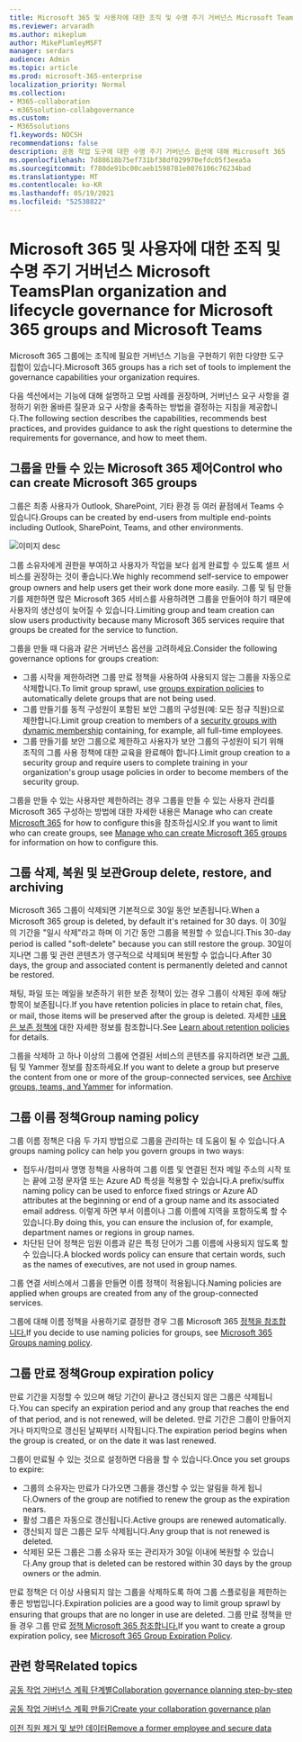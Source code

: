 ```yaml
---
title: Microsoft 365 및 사용자에 대한 조직 및 수명 주기 거버넌스 Microsoft Teams
ms.reviewer: arvaradh
ms.author: mikeplum
author: MikePlumleyMSFT
manager: serdars
audience: Admin
ms.topic: article
ms.prod: microsoft-365-enterprise
localization_priority: Normal
ms.collection:
- M365-collaboration
- m365solution-collabgovernance
ms.custom:
- M365solutions
f1.keywords: NOCSH
recommendations: false
description: 공동 작업 도구에 대한 수명 주기 거버넌스 옵션에 대해 Microsoft 365
ms.openlocfilehash: 7d88618b75ef731bf38df029970efdc05f3eea5a
ms.sourcegitcommit: f780de91bc00caeb1598781e0076106c76234bad
ms.translationtype: MT
ms.contentlocale: ko-KR
ms.lasthandoff: 05/19/2021
ms.locfileid: "52538822"
---
```

# <a name="plan-organization-and-lifecycle-governance-for-microsoft-365-groups-and-microsoft-teams"></a><span data-ttu-id="473be-103">Microsoft 365 및 사용자에 대한 조직 및 수명 주기 거버넌스 Microsoft Teams</span><span class="sxs-lookup"><span data-stu-id="473be-103">Plan organization and lifecycle governance for Microsoft 365 groups and Microsoft Teams</span></span>

<span data-ttu-id="473be-104">Microsoft 365 그룹에는 조직에 필요한 거버넌스 기능을 구현하기 위한 다양한 도구 집합이 있습니다.</span><span class="sxs-lookup"><span data-stu-id="473be-104">Microsoft 365 groups has a rich set of tools to implement the governance capabilities your organization requires.</span></span> 

<span data-ttu-id="473be-105">다음 섹션에서는 기능에 대해 설명하고 모범 사례를 권장하며, 거버넌스 요구 사항을 결정하기 위한 올바른 질문과 요구 사항을 충족하는 방법을 결정하는 지침을 제공합니다.</span><span class="sxs-lookup"><span data-stu-id="473be-105">The following section describes the capabilities, recommends best practices, and provides guidance to ask the right questions to determine the requirements for governance, and how to meet them.</span></span>

## <a name="control-who-can-create-microsoft-365-groups"></a><span data-ttu-id="473be-106">그룹을 만들 수 있는 Microsoft 365 제어</span><span class="sxs-lookup"><span data-stu-id="473be-106">Control who can create Microsoft 365 groups</span></span>

<span data-ttu-id="473be-107">그룹은 최종 사용자가 Outlook, SharePoint, 기타 환경 등 여러 끝점에서 Teams 수 있습니다.</span><span class="sxs-lookup"><span data-stu-id="473be-107">Groups can be created by end-users from multiple end-points including Outlook, SharePoint, Teams, and other environments.</span></span>

![이미지 desc](../media/04.png)

<span data-ttu-id="473be-109">그룹 소유자에게 권한을 부여하고 사용자가 작업을 보다 쉽게 완료할 수 있도록 셀프 서비스를 권장하는 것이 좋습니다.</span><span class="sxs-lookup"><span data-stu-id="473be-109">We highly recommend self-service to empower group owners and help users get their work done more easily.</span></span> <span data-ttu-id="473be-110">그룹 및 팀 만들기를 제한하면 많은 Microsoft 365 서비스를 사용하려면 그룹을 만들어야 하기 때문에 사용자의 생산성이 늦어질 수 있습니다.</span><span class="sxs-lookup"><span data-stu-id="473be-110">Limiting group and team creation can slow users productivity because many Microsoft 365 services require that groups be created for the service to function.</span></span>

<span data-ttu-id="473be-111">그룹을 만들 때 다음과 같은 거버넌스 옵션을 고려하세요.</span><span class="sxs-lookup"><span data-stu-id="473be-111">Consider the following governance options for groups creation:</span></span>

- <span data-ttu-id="473be-112">그룹 시작을 제한하려면 그룹 [](microsoft-365-groups-expiration-policy.md) 만료 정책을 사용하여 사용되지 않는 그룹을 자동으로 삭제합니다.</span><span class="sxs-lookup"><span data-stu-id="473be-112">To limit group sprawl, use [groups expiration policies](microsoft-365-groups-expiration-policy.md) to automatically delete groups that are not being used.</span></span>
- <span data-ttu-id="473be-113">그룹 만들기를 동적 [](/azure/active-directory/users-groups-roles/groups-create-rule) 구성원이 포함된 보안 그룹의 구성원(예: 모든 정규 직원)으로 제한합니다.</span><span class="sxs-lookup"><span data-stu-id="473be-113">Limit group creation to members of a [security groups with dynamic membership](/azure/active-directory/users-groups-roles/groups-create-rule) containing, for example, all full-time employees.</span></span>
- <span data-ttu-id="473be-114">그룹 만들기를 보안 그룹으로 제한하고 사용자가 보안 그룹의 구성원이 되기 위해 조직의 그룹 사용 정책에 대한 교육을 완료해야 합니다.</span><span class="sxs-lookup"><span data-stu-id="473be-114">Limit group creation to a security group and require users to complete training in your organization's group usage policies in order to become members of the security group.</span></span>

<span data-ttu-id="473be-115">그룹을 만들 수 있는 사용자만 제한하려는 경우 그룹을 만들 수 있는 사용자 관리를 Microsoft 365 구성하는 방법에 대한 자세한 내용은 Manage who can create [Microsoft 365](manage-creation-of-groups.md) for how to configure this을 참조하십시오.</span><span class="sxs-lookup"><span data-stu-id="473be-115">If you want to limit who can create groups, see [Manage who can create Microsoft 365 groups](manage-creation-of-groups.md) for information on how to configure this.</span></span>

## <a name="group-delete-restore-and-archiving"></a><span data-ttu-id="473be-116">그룹 삭제, 복원 및 보관</span><span class="sxs-lookup"><span data-stu-id="473be-116">Group delete, restore, and archiving</span></span>

<span data-ttu-id="473be-117">Microsoft 365 그룹이 삭제되면 기본적으로 30일 동안 보존됩니다.</span><span class="sxs-lookup"><span data-stu-id="473be-117">When a Microsoft 365 group is deleted, by default it's retained for 30 days.</span></span> <span data-ttu-id="473be-118">이 30일의 기간을 "일시 삭제"라고 하며 이 기간 동안 그룹을 복원할 수 있습니다.</span><span class="sxs-lookup"><span data-stu-id="473be-118">This 30-day period is called "soft-delete" because you can still restore the group.</span></span> <span data-ttu-id="473be-119">30일이 지나면 그룹 및 관련 콘텐츠가 영구적으로 삭제되며 복원할 수 없습니다.</span><span class="sxs-lookup"><span data-stu-id="473be-119">After 30 days, the group and associated content is permanently deleted and cannot be restored.</span></span>

<span data-ttu-id="473be-120">채팅, 파일 또는 메일을 보존하기 위한 보존 정책이 있는 경우 그룹이 삭제된 후에 해당 항목이 보존됩니다.</span><span class="sxs-lookup"><span data-stu-id="473be-120">If you have retention policies in place to retain chat, files, or mail, those items will be preserved after the group is deleted.</span></span> <span data-ttu-id="473be-121">자세한 [내용은 보존 정책에](../compliance/retention.md) 대한 자세한 정보를 참조합니다.</span><span class="sxs-lookup"><span data-stu-id="473be-121">See [Learn about retention policies](../compliance/retention.md) for details.</span></span>

<span data-ttu-id="473be-122">그룹을 삭제하 고 하나 이상의 그룹에 연결된 서비스의 콘텐츠를 유지하려면 보관 [그룹,](end-life-cycle-groups-teams-sites-yammer.md) 팀 및 Yammer 정보를 참조하세요.</span><span class="sxs-lookup"><span data-stu-id="473be-122">If you want to delete a group but preserve the content from one or more of the group-connected services, see [Archive groups, teams, and Yammer](end-life-cycle-groups-teams-sites-yammer.md) for information.</span></span>

## <a name="group-naming-policy"></a><span data-ttu-id="473be-123">그룹 이름 정책</span><span class="sxs-lookup"><span data-stu-id="473be-123">Group naming policy</span></span>

<span data-ttu-id="473be-124">그룹 이름 정책은 다음 두 가지 방법으로 그룹을 관리하는 데 도움이 될 수 있습니다.</span><span class="sxs-lookup"><span data-stu-id="473be-124">A groups naming policy can help you govern groups in two ways:</span></span>

- <span data-ttu-id="473be-125">접두사/접미사 명명 정책을 사용하여 그룹 이름 및 연결된 전자 메일 주소의 시작 또는 끝에 고정 문자열 또는 Azure AD 특성을 적용할 수 있습니다.</span><span class="sxs-lookup"><span data-stu-id="473be-125">A prefix/suffix naming policy can be used to enforce fixed strings or Azure AD attributes at the beginning or end of a group name and its associated email address.</span></span> <span data-ttu-id="473be-126">이렇게 하면 부서 이름이나 그룹 이름에 지역을 포함하도록 할 수 있습니다.</span><span class="sxs-lookup"><span data-stu-id="473be-126">By doing this, you can ensure the inclusion of, for example, department names or regions in group names.</span></span>
- <span data-ttu-id="473be-127">차단된 단어 정책은 임원 이름과 같은 특정 단어가 그룹 이름에 사용되지 않도록 할 수 있습니다.</span><span class="sxs-lookup"><span data-stu-id="473be-127">A blocked words policy can ensure that certain words, such as the names of executives, are not used in group names.</span></span>

<span data-ttu-id="473be-128">그룹 연결 서비스에서 그룹을 만들면 이름 정책이 적용됩니다.</span><span class="sxs-lookup"><span data-stu-id="473be-128">Naming policies are applied when groups are created from any of the group-connected services.</span></span>

<span data-ttu-id="473be-129">그룹에 대해 이름 정책을 사용하기로 결정한 경우 그룹 Microsoft 365 [정책을 참조합니다.](groups-naming-policy.md)</span><span class="sxs-lookup"><span data-stu-id="473be-129">If you decide to use naming policies for groups, see [Microsoft 365 Groups naming policy](groups-naming-policy.md).</span></span>

## <a name="group-expiration-policy"></a><span data-ttu-id="473be-130">그룹 만료 정책</span><span class="sxs-lookup"><span data-stu-id="473be-130">Group expiration policy</span></span>

<span data-ttu-id="473be-131">만료 기간을 지정할 수 있으며 해당 기간이 끝나고 갱신되지 않은 그룹은 삭제됩니다.</span><span class="sxs-lookup"><span data-stu-id="473be-131">You can specify an expiration period and any group that reaches the end of that period, and is not renewed, will be deleted.</span></span> <span data-ttu-id="473be-132">만료 기간은 그룹이 만들어지거나 마지막으로 갱신된 날짜부터 시작됩니다.</span><span class="sxs-lookup"><span data-stu-id="473be-132">The expiration period begins when the group is created, or on the date it was last renewed.</span></span>

<span data-ttu-id="473be-133">그룹이 만료될 수 있는 것으로 설정하면 다음을 할 수 있습니다.</span><span class="sxs-lookup"><span data-stu-id="473be-133">Once you set groups to expire:</span></span>
- <span data-ttu-id="473be-134">그룹의 소유자는 만료가 다가오면 그룹을 갱신할 수 있는 알림을 하게 됩니다.</span><span class="sxs-lookup"><span data-stu-id="473be-134">Owners of the group are notified to renew the group as the expiration nears.</span></span>
- <span data-ttu-id="473be-135">활성 그룹은 자동으로 갱신됩니다.</span><span class="sxs-lookup"><span data-stu-id="473be-135">Active groups are renewed automatically.</span></span>
- <span data-ttu-id="473be-136">갱신되지 않은 그룹은 모두 삭제됩니다.</span><span class="sxs-lookup"><span data-stu-id="473be-136">Any group that is not renewed is deleted.</span></span>
- <span data-ttu-id="473be-137">삭제된 모든 그룹은 그룹 소유자 또는 관리자가 30일 이내에 복원할 수 있습니다.</span><span class="sxs-lookup"><span data-stu-id="473be-137">Any group that is deleted can be restored within 30 days by the group owners or the admin.</span></span>

<span data-ttu-id="473be-138">만료 정책은 더 이상 사용되지 않는 그룹을 삭제하도록 하여 그룹 스플로링을 제한하는 좋은 방법입니다.</span><span class="sxs-lookup"><span data-stu-id="473be-138">Expiration policies are a good way to limit group sprawl by ensuring that groups that are no longer in use are deleted.</span></span> <span data-ttu-id="473be-139">그룹 만료 정책을 만들 경우 그룹 만료 [정책 Microsoft 365 참조합니다.](microsoft-365-groups-expiration-policy.md)</span><span class="sxs-lookup"><span data-stu-id="473be-139">If you want to create a group expiration policy, see [Microsoft 365 Group Expiration Policy](microsoft-365-groups-expiration-policy.md).</span></span>

## <a name="related-topics"></a><span data-ttu-id="473be-140">관련 항목</span><span class="sxs-lookup"><span data-stu-id="473be-140">Related topics</span></span>

[<span data-ttu-id="473be-141">공동 작업 거버넌스 계획 단계별</span><span class="sxs-lookup"><span data-stu-id="473be-141">Collaboration governance planning step-by-step</span></span>](collaboration-governance-overview.md#collaboration-governance-planning-step-by-step)

[<span data-ttu-id="473be-142">공동 작업 거버넌스 계획 만들기</span><span class="sxs-lookup"><span data-stu-id="473be-142">Create your collaboration governance plan</span></span>](collaboration-governance-first.md)

[<span data-ttu-id="473be-143">이전 직원 제거 및 보안 데이터</span><span class="sxs-lookup"><span data-stu-id="473be-143">Remove a former employee and secure data</span></span>](/microsoft-365/admin/add-users/remove-former-employee)
